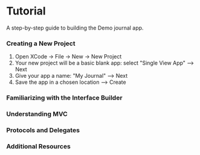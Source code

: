 # Tutorial

A step-by-step guide to building the Demo journal app.

### Creating a New Project
1. Open XCode &rarr; File &rarr; New &rarr; New Project
2. Your new project will be a basic blank app: select "Single View App" --> Next
3. Give your app a name: "My Journal" --> Next
4. Save the app in a chosen location --> Create

### Familiarizing with the Interface Builder
### Understanding MVC
### Protocols and Delegates

### Additional Resources
